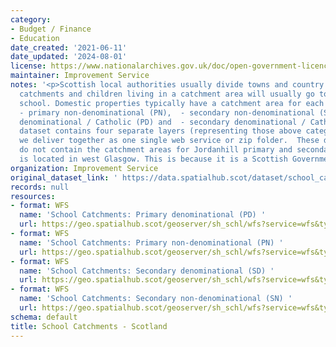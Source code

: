 ```yaml
---
category:
- Budget / Finance
- Education
date_created: '2021-06-11'
date_updated: '2024-08-01'
license: https://www.nationalarchives.gov.uk/doc/open-government-licence/version/3/
maintainer: Improvement Service
notes: '<p>Scottish local authorities usually divide towns and country areas into
  catchments and children living in a catchment area will usually go to the same local
  school. Domestic properties typically have a catchment area for each of their local:
  - primary non-denominational (PN),  - secondary non-denominational (SN),  - primary
  denominational / Catholic (PD) and  - secondary denominational / Catholic (SD) schools.  This
  dataset contains four separate layers (representing those above categories), which
  we deliver together as one single web service or zip folder.  These data layers
  do not contain the catchment areas for Jordanhill primary and secondary school which
  is located in west Glasgow. This is because it is a Scottish Government-funded school.</p>'
organization: Improvement Service
original_dataset_link: ' https://data.spatialhub.scot/dataset/school_catchments-is'
records: null
resources:
- format: WFS
  name: 'School Catchments: Primary denominational (PD) '
  url: https://geo.spatialhub.scot/geoserver/sh_schl/wfs?service=wfs&typeName=sh_schl:pub_schlpd
- format: WFS
  name: 'School Catchments: Primary non-denominational (PN) '
  url: https://geo.spatialhub.scot/geoserver/sh_schl/wfs?service=wfs&typeName=sh_schl:pub_schlpn
- format: WFS
  name: 'School Catchments: Secondary denominational (SD) '
  url: https://geo.spatialhub.scot/geoserver/sh_schl/wfs?service=wfs&typeName=sh_schl:pub_schlsd
- format: WFS
  name: 'School Catchments: Secondary non-denominational (SN) '
  url: https://geo.spatialhub.scot/geoserver/sh_schl/wfs?service=wfs&typeName=sh_schl:pub_schlsn
schema: default
title: School Catchments - Scotland
---
```

